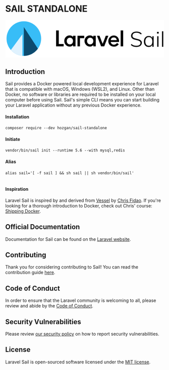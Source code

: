 # SAIL STANDALONE
<p align="center"><img src="https://github.com/laravel/sail/raw/HEAD/art/logo.svg" alt="Logo Laravel Sail"></p>


## Introduction

Sail provides a Docker powered local development experience for Laravel that is compatible with macOS, Windows (WSL2), and Linux. Other than Docker, no software or libraries are required to be installed on your local computer before using Sail. Sail's simple CLI means you can start building your Laravel application without any previous Docker experience.


#### Installation
```
composer require --dev hozgan/sail-standalone 
```

#### Initiate
```
vendor/bin/sail init --runtime 5.6 --with mysql,redis
```

#### Alias

```
alias sail='[ -f sail ] && sh sail || sh vendor/bin/sail'


```

#### Inspiration

Laravel Sail is inspired by and derived from [Vessel](https://github.com/shipping-docker/vessel) by [Chris Fidao](https://github.com/fideloper). If you're looking for a thorough introduction to Docker, check out Chris' course: [Shipping Docker](https://serversforhackers.com/shipping-docker).

## Official Documentation

Documentation for Sail can be found on the [Laravel website](https://laravel.com/docs/sail).

## Contributing

Thank you for considering contributing to Sail! You can read the contribution guide [here](.github/CONTRIBUTING.md).

## Code of Conduct

In order to ensure that the Laravel community is welcoming to all, please review and abide by the [Code of Conduct](https://laravel.com/docs/contributions#code-of-conduct).

## Security Vulnerabilities

Please review [our security policy](https://github.com/laravel/sail/security/policy) on how to report security vulnerabilities.

## License

Laravel Sail is open-sourced software licensed under the [MIT license](LICENSE.md).
